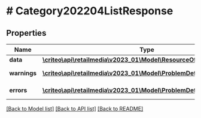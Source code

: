 # # Category202204ListResponse

## Properties

Name | Type | Description | Notes
------------ | ------------- | ------------- | -------------
**data** | [**\criteo\api\retailmedia\v2023_01\Model\ResourceOfCategory202204[]**](ResourceOfCategory202204.md) |  | [optional]
**warnings** | [**\criteo\api\retailmedia\v2023_01\Model\ProblemDetails[]**](ProblemDetails.md) |  | [optional] [readonly]
**errors** | [**\criteo\api\retailmedia\v2023_01\Model\ProblemDetails[]**](ProblemDetails.md) |  | [optional] [readonly]

[[Back to Model list]](../../README.md#models) [[Back to API list]](../../README.md#endpoints) [[Back to README]](../../README.md)
